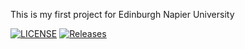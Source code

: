 This is my first project for Edinburgh Napier University

[![LICENSE](https://img.shields.io/github/license/danieljhearne/devops.svg?style=flat-square)](https://github.com/danieljhearne/devops/blob/master/LICENSE)
[![Releases](https://img.shields.io/github/release/danieljhearne/devops/all.svg?style=flat-square)](https://github.com/danieljhearne/devops/releases)

